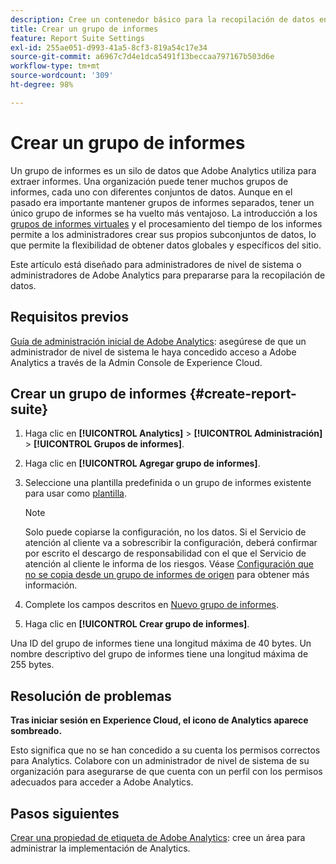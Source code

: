 ```yaml
---
description: Cree un contenedor básico para la recopilación de datos en Adobe Analytics
title: Crear un grupo de informes
feature: Report Suite Settings
exl-id: 255ae051-d993-41a5-8cf3-819a54c17e34
source-git-commit: a6967c7d4e1dca5491f13beccaa797167b503d6e
workflow-type: tm+mt
source-wordcount: '309'
ht-degree: 98%

---
```


# Crear un grupo de informes

Un grupo de informes es un silo de datos que Adobe Analytics utiliza para extraer informes. Una organización puede tener muchos grupos de informes, cada uno con diferentes conjuntos de datos. Aunque en el pasado era importante mantener grupos de informes separados, tener un único grupo de informes se ha vuelto más ventajoso. La introducción a los [grupos de informes virtuales](/help/components/vrs/vrs-about.md#virtual-report-suites) y el procesamiento del tiempo de los informes permite a los administradores crear sus propios subconjuntos de datos, lo que permite la flexibilidad de obtener datos globales y específicos del sitio.

Este artículo está diseñado para administradores de nivel de sistema o administradores de Adobe Analytics para prepararse para la recopilación de datos.

## Requisitos previos

[Guía de administración inicial de Adobe Analytics](/help/admin/admin-console/first-admin-guide.md): asegúrese de que un administrador de nivel de sistema le haya concedido acceso a Adobe Analytics a través de la Admin Console de Experience Cloud.

## Crear un grupo de informes {#create-report-suite}

1. Haga clic en **[!UICONTROL Analytics]** > **[!UICONTROL Administración]** > **[!UICONTROL Grupos de informes]**.
1. Haga clic en **[!UICONTROL Agregar grupo de informes]**.
1. Seleccione una plantilla predefinida o un grupo de informes existente para usar como [plantilla](/help/admin/tools/manage-rs/rs-templates/report-suite-templates.md).

   >[!NOTE]
   >
   >Solo puede copiarse la configuración, no los datos. Si el Servicio de atención al cliente va a sobrescribir la configuración, deberá confirmar por escrito el descargo de responsabilidad con el que el Servicio de atención al cliente le informa de los riesgos. Véase [Configuración que no se copia desde un grupo de informes de origen](/help/admin/tools/manage-rs/new-rs/settings-not-copied-from-rs.md) para obtener más información.

1. Complete los campos descritos en [Nuevo grupo de informes](/help/admin/tools/manage-rs/new-rs/new-report-suite.md).
1. Haga clic en **[!UICONTROL Crear grupo de informes]**.

Una ID del grupo de informes tiene una longitud máxima de 40 bytes. Un nombre descriptivo del grupo de informes tiene una longitud máxima de 255 bytes.

## Resolución de problemas

**Tras iniciar sesión en Experience Cloud, el icono de Analytics aparece sombreado.**

Esto significa que no se han concedido a su cuenta los permisos correctos para Analytics. Colabore con un administrador de nivel de sistema de su organización para asegurarse de que cuenta con un perfil con los permisos adecuados para acceder a Adobe Analytics.

## Pasos siguientes

[Crear una propiedad de etiqueta de Adobe Analytics](/help/implement/launch/create-analytics-property.md): cree un área para administrar la implementación de Analytics.
